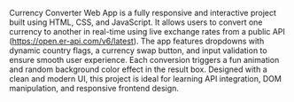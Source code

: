Currency Converter Web App is a fully responsive and interactive project built using HTML, CSS, and JavaScript.
It allows users to convert one currency to another in real-time using live exchange rates from a public
API (https://open.er-api.com/v6/latest). The app features dropdowns with dynamic country flags,
a currency swap button, and input validation to ensure smooth user experience. 
Each conversion triggers a fun animation and random background color effect in the result box. 
Designed with a clean and modern UI, this project is ideal for learning API integration, DOM manipulation, 
and responsive frontend design.
